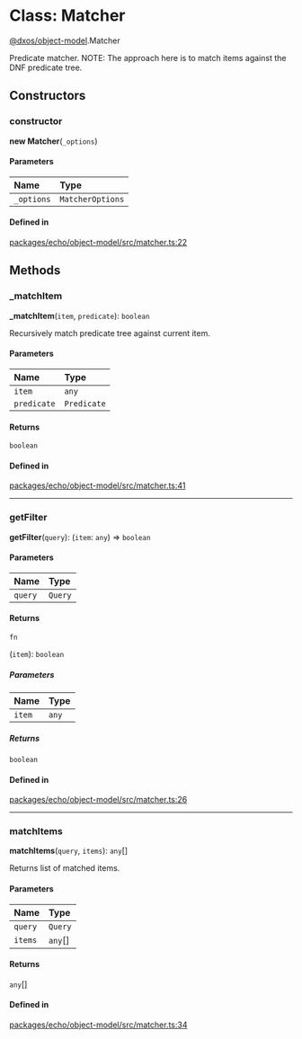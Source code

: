 # Class: Matcher

[@dxos/object-model](../modules/dxos_object_model.md).Matcher

Predicate matcher.
NOTE: The approach here is to match items against the DNF predicate tree.

## Constructors

### constructor

**new Matcher**(`_options`)

#### Parameters

| Name | Type |
| :------ | :------ |
| `_options` | `MatcherOptions` |

#### Defined in

[packages/echo/object-model/src/matcher.ts:22](https://github.com/dxos/dxos/blob/db8188dae/packages/echo/object-model/src/matcher.ts#L22)

## Methods

### \_matchItem

**_matchItem**(`item`, `predicate`): `boolean`

Recursively match predicate tree against current item.

#### Parameters

| Name | Type |
| :------ | :------ |
| `item` | `any` |
| `predicate` | `Predicate` |

#### Returns

`boolean`

#### Defined in

[packages/echo/object-model/src/matcher.ts:41](https://github.com/dxos/dxos/blob/db8188dae/packages/echo/object-model/src/matcher.ts#L41)

___

### getFilter

**getFilter**(`query`): (`item`: `any`) => `boolean`

#### Parameters

| Name | Type |
| :------ | :------ |
| `query` | `Query` |

#### Returns

`fn`

(`item`): `boolean`

##### Parameters

| Name | Type |
| :------ | :------ |
| `item` | `any` |

##### Returns

`boolean`

#### Defined in

[packages/echo/object-model/src/matcher.ts:26](https://github.com/dxos/dxos/blob/db8188dae/packages/echo/object-model/src/matcher.ts#L26)

___

### matchItems

**matchItems**(`query`, `items`): `any`[]

Returns list of matched items.

#### Parameters

| Name | Type |
| :------ | :------ |
| `query` | `Query` |
| `items` | `any`[] |

#### Returns

`any`[]

#### Defined in

[packages/echo/object-model/src/matcher.ts:34](https://github.com/dxos/dxos/blob/db8188dae/packages/echo/object-model/src/matcher.ts#L34)
